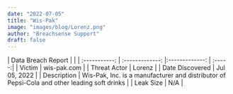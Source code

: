 ```yaml
---
date: "2022-07-05"
title: "Wis-Pak"
image: "images/blog/Lorenz.png"
author: "Breachsense Support"
draft: false
---
```


| Data Breach Report           |              | 
| :-----------: | :-------------:     |:-------------:    | :-----:|
| Victim      | wis-pak.com      | 
| Threat Actor      | Lorenz      | 
| Date Discovered      | Jul 05, 2022      | 
| Description      | Wis-Pak, Inc. is a manufacturer and distributor of Pepsi-Cola and other leading soft drinks      | 
| Leak Size      | N/A      | 

